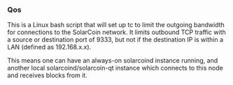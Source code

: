 ### Qos ###

This is a Linux bash script that will set up tc to limit the outgoing bandwidth for connections to the SolarCoin network. It limits outbound TCP traffic with a source or destination port of 9333, but not if the destination IP is within a LAN (defined as 192.168.x.x).

This means one can have an always-on solarcoind instance running, and another local solarcoind/solarcoin-qt instance which connects to this node and receives blocks from it.
